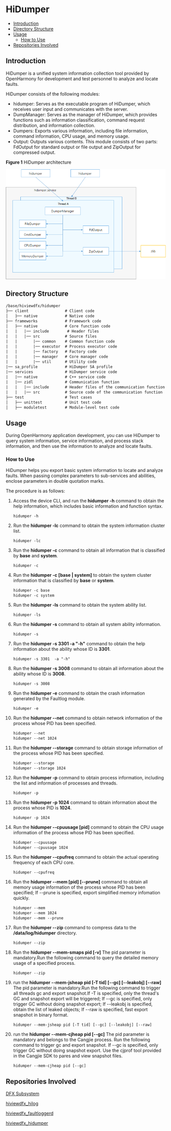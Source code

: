# HiDumper<a name="EN-US_TOPIC_0000001116225437"></a>

  - [Introduction](#section11660541593)
  - [Directory Structure](#section161941989596)
  - [Usage](#section1312121216216)
    - [How to Use](#section129654513264)
  - [Repositories Involved](#section1371113476307)

## Introduction<a name="section11660541593"></a>

HiDumper is a unified system information collection tool provided by OpenHarmony for development and test personnel to analyze and locate faults.

HiDumper consists of the following modules:

-   hidumper: Serves as the executable program of HiDumper, which receives user input and communicates with the server.
-   DumpManager: Serves as the manager of HiDumper, which provides functions such as information classification, command request distribution, and information collection.
-   Dumpers: Exports various information, including file information, command information, CPU usage, and memory usage.
-   Output: Outputs various contents. This module consists of two parts: FdOutput for standard output or file output and ZipOutput for compressed output.

**Figure 1** HiDumper architecture

![](figures/en-us_image_0000001116226343.png)

## Directory Structure<a name="section161941989596"></a>

```
/base/hiviewdfx/hidumper
├── client                # Client code
│   ├── native            # Native code
├── frameworks            # Framework code
│   ├── native            # Core function code
|   |   |── include        # Header files
|   |   |── src           # Source files
|   |       |── common    # Common function code
|   |       |── executor  # Process executor code
|   |       |── factory   # Factory code
|   |       |── manager   # Core manager code
|   |       |── util      # Utility code
|── sa_profile            # HiDumper SA profile
|── services              # HiDumper service code
|   |── native            # C++ service code
|   |── zidl              # Communication function
|   |   |── include       # Header files of the communication function
|   |   |── src           # Source code of the communication function
├── test                  # Test cases
│   ├── unittest          # Unit test code
│   ├── moduletest        # Module-level test code
```

## Usage<a name="section1312121216216"></a>

During OpenHarmony application development, you can use HiDumper to query system information, service information, and process stack information, and then use the information to analyze and locate faults.


### How to Use<a name="section129654513264"></a>

HiDumper helps you export basic system information to locate and analyze faults. When passing complex parameters to sub-services and abilities, enclose parameters in double quotation marks.

The procedure is as follows:

1.  Access the device CLI, and run the **hidumper -h** command to obtain the help information, which includes basic information and function syntax.

    ```
    hidumper -h
    ```

2.  Run the **hidumper -lc** command to obtain the system information cluster list.

    ```
    hidumper -lc
    ```

3.  Run the **hidumper -c** command to obtain all information that is classified by **base** and **system**.

    ```
    hidumper -c
    ```

4.  Run the **hidumper -c [base | system]** to obtain the system cluster information that is classified by **base** or **system**.

    ```
    hidumper -c base
    hidumper -c system
    ```

5.  Run the **hidumper -ls** command to obtain the system ability list.

    ```
    hidumper -ls
    ```

6.  Run the **hidumper -s** command to obtain all system ability information.

    ```
    hidumper -s
    ```

7.  Run the **hidumper -s 3301 -a "-h"** command to obtain the help information about the ability whose ID is **3301**.

    ```
    hidumper -s 3301  -a "-h"
    ```

8.  Run the **hidumper -s 3008** command to obtain all information about the ability whose ID is **3008**.

    ```
    hidumper -s 3008
    ```

9.  Run the **hidumper -e** command to obtain the crash information generated by the Faultlog module.

    ```
    hidumper -e
    ```

10. Run the **hidumper --net** command to obtain network information of the process whose PID has been specified.

    ```
    hidumper --net
    hidumper --net 1024
    ```

11. Run the **hidumper --storage** command to obtain storage information of the process whose PID has been specified.

    ```
    hidumper --storage
    hidumper --storage 1024
    ```
12. Run the **hidumper -p** command to obtain process information, including the list and information of processes and threads.

    ```
    hidumper -p
    ```

13. Run the **hidumper -p 1024** command to obtain information about the process whose PID is **1024**.

    ```
    hidumper -p 1024
    ```

14. Run the **hidumper --cpuusage [pid]** command to obtain the CPU usage information of the process whose PID has been specified.

    ```
    hidumper --cpuusage
    hidumper --cpuusage 1024
    ```

15. Run the **hidumper --cpufreq** command to obtain the actual operating frequency of each CPU core.

    ```
    hidumper --cpufreq
    ```

16. Run the **hidumper --mem [pid] [--prune]** command to obtain all memory usage information of the process whose PID has been specified; If --prune is specified, export simplified memory infomation quickly.

    ```
    hidumper --mem
    hidumper --mem 1024
    hidumper --mem --prune
    ```

17. Run the **hidumper --zip** command to compress data to the **/data/log/hidumper** directory.

    ```
    hidumper --zip
    ```

18. Run the **hidumper --mem-smaps pid [-v]** The pid parameter is mandatory.Run the following command to query the detailed memory usage of a specified process.

    ```
    hidumper --zip
    ```

19. run the **hidumper --mem-jsheap pid [-T tid] [--gc] [--leakobj] [--raw]** The pid parameter is mandatory.Run the following command to trigger all threads gc and export snapshot.If -T is specified, only the thread's GC and snapshot export will be triggered; If --gc is specified, only trigger GC without doing snapshot export; If --leakobj is specified, obtain the list of leaked objects; If --raw is specified, fast export snapshot in binary format.

    ```
    hidumper --mem-jsheap pid [-T tid] [--gc] [--leakobj] [--raw]
    ```

20. run the **hidumper --mem-cjheap pid [--gc]** The pid parameter is mandatory and belongs to the Cangjie process. Run the following command to trigger gc and export snapshot. If --gc is specified, only trigger GC without doing snapshot export. Use the cjprof tool provided in the Cangjie SDK to pares and view snapshot files.

    ```
    hidumper --mem-cjheap pid [--gc]
    ```

## Repositories Involved<a name="section1371113476307"></a>

[DFX Subsystem](https://gitee.com/openharmony/docs/blob/master/en/readme/dfx.md)

[hiviewdfx_hilog](https://gitee.com/openharmony/hiviewdfx_hilog/blob/master/README.md)

[hiviewdfx_faultloggerd](https://gitee.com/openharmony/hiviewdfx_faultloggerd/blob/master/README.md)

[hiviewdfx_hidumper](https://gitee.com/openharmony/hiviewdfx_hidumper/blob/master/README.md)